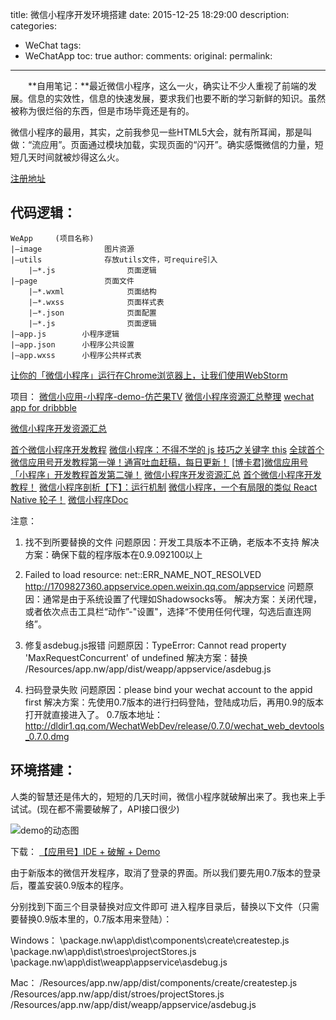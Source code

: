 title: 微信小程序开发环境搭建
date: 2015-12-25 18:29:00
description: 
categories:
- WeChat
tags:
- WeChatApp
toc: true
author:
comments:
original:
permalink: 
---

　　**自用笔记：**最近微信小程序，这么一火，确实让不少人重视了前端的发展。信息的实效性，信息的快速发展，要求我们也要不断的学习新鲜的知识。虽然被称为很烂俗的东西，但是市场毕竟还是有的。
<!-- more -->
微信小程序的最用，其实，之前我参见一些HTML5大会，就有所耳闻，那是叫做：“流应用”。页面通过模块加载，实现页面的“闪开”。确实感慨微信的力量，短短几天时间就被炒得这么火。

[注册地址](https://mp.weixin.qq.com/wxopen/waregister?action=step1 "")

## 代码逻辑：

```
WeApp     (项目名称)
|–image              图片资源
|–utils              存放utils文件，可require引入
    |–*.js                页面逻辑
|–page               页面文件
    |–*.wxml              页面结构
    |–*.wxss              页面样式表
    |–*.json              页面配置
    |–*.js                页面逻辑
|–app.js        小程序逻辑
|–app.json      小程序公共设置
|–app.wxss      小程序公共样式表
```




[]( "")

[让你的「微信小程序」运行在Chrome浏览器上，让我们使用WebStorm](http://mp.weixin.qq.com/s?__biz=MjM5Mjg4NDMwMA==&mid=2652974133&idx=1&sn=3b67419e8ac0bb8262ca4c1e3cdabb35#rd "")


项目：
[微信小应用-小程序-demo-仿芒果TV](https://github.com/web-Marker/wechat-Development "")
[微信小程序资源汇总整理](https://github.com/Aufree/awesome-wechat-weapp "")
[wechat app for dribbble](https://github.com/nicesu/wechat-dribbble "")







[微信小程序开发资源汇总](https://github.com/justjavac/awesome-wechat-weapp "")

[首个微信小程序开发教程](http://gold.xitu.io/entry/57e34d6bd2030900691e9ad7/view "")
[微信小程序：不得不学的 js 技巧之关键字 this](http://gold.xitu.io/post/57e48c0075c4cd2d9f3485f1?utm_source=gold_browser_extension "")
[ 全球首个微信应用号开发教程第一弹！通宵吐血赶稿，每日更新！](http://www.diycode.cc/topics/311 "")
[[博卡君]微信应用号「小程序」开发教程首发第二弹！](http://mp.weixin.qq.com/s?__biz=MzIyMDM2Mjg2Nw==&mid=2247484440&idx=1&sn=d612c592324a20b4240de0a0b98feee5&chksm=97cc6504a0bbec1297b5116dbc051dbcb8b7a6165fd3392dabd1a3ef0a38e8b452a64092f8af&scene=1&srcid=0923opn6Lqe2D6yaowz4RNco#rd "")
[微信小程序开发资源汇总](https://github.com/justjavac/awesome-wechat-weapp "")
[首个微信小程序开发教程！](http://gold.xitu.io/entry/57e34d6bd2030900691e9ad7 "")
[   ](https://zhuanlan.zhihu.com/p/22574282 "")
[微信小程序剖析【下】：运行机制](http://mp.weixin.qq.com/s?__biz=MjM5Mjg4NDMwMA==&mid=2652974093&idx=1&sn=0570a243304ea8bb7d1b636624886fb1#rd "")
[微信小程序，一个有局限的类似 React Native 轮子！](http://www.jianshu.com/p/060c6f3dd4e8# "")
[微信小程序Doc](http://wxopen.notedown.cn/ "")

注意：
1. 找不到所要替换的文件
问题原因：开发工具版本不正确，老版本不支持
解决方案：确保下载的程序版本在0.9.092100以上

1. Failed to load resource: net::ERR_NAME_NOT_RESOLVED http://1709827360.appservice.open.weixin.qq.com/appservice
问题原因：通常是由于系统设置了代理如Shadowsocks等。
解决方案：关闭代理，或者依次点击工具栏“动作”-"设置"，选择“不使用任何代理，勾选后直连网络”。

1. 修复asdebug.js报错
问题原因：TypeError: Cannot read property 'MaxRequestConcurrent' of undefined
解决方案：替换 /Resources/app.nw/app/dist/weapp/appservice/asdebug.js

1. 扫码登录失败
问题原因：please bind your wechat account to the appid first
解决方案：先使用0.7版本的进行扫码登陆，登陆成功后，再用0.9的版本打开就直接进入了。
0.7版本地址：http://dldir1.qq.com/WechatWebDev/release/0.7.0/wechat_web_devtools_0.7.0.dmg






## 环境搭建：
人类的智慧还是伟大的，短短的几天时间，微信小程序就破解出来了。我也来上手试试。(现在都不需要破解了，API接口很少)

![demo的动态图](http://img.blog.csdn.net/20160923011211416)

下载：
[【应用号】IDE + 破解 + Demo](https://github.com/gavinkwoe/weapp-ide-crack)

由于新版本的微信开发程序，取消了登录的界面。所以我们要先用0.7版本的登录后，覆盖安装0.9版本的程序。

分别找到下面三个目录替换对应文件即可
进入程序目录后，替换以下文件（只需要替换0.9版本里的，0.7版本用来登陆）：

Windows：
\package.nw\app\dist\components\create\createstep.js
\package.nw\app\dist\stroes\projectStores.js
\package.nw\app\dist\weapp\appservice\asdebug.js

Mac：
/Resources/app.nw/app/dist/components/create/createstep.js
/Resources/app.nw/app/dist/stroes/projectStores.js
/Resources/app.nw/app/dist/weapp/appservice/asdebug.js